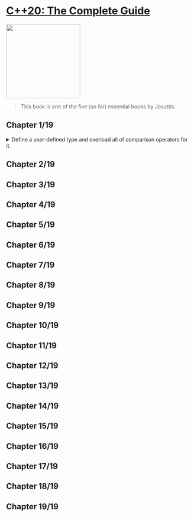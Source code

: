 # [C++20: The Complete Guide](#)
<img alt="" src="covers/.jpg" width="200"/>

> This book is one of the five (so far) essential books by Josuttis.

## Chapter 1/19

<details>
<summary>Define a user-defined type and overload all of comparison operators for it.</summary>

* All comparisons are based on either operator == or operator <
* Operators should be declared with `noexcept` if they cannot throw
* Operators should be declared with `constexpr` if they can be used at compile time
* Operators should be declared hidden friends if the constructors are not `explicit`
* Operators should be declared with `[[nodiscard]]` to warn if the return value is not used

```cpp
class basic_value
{
public:
    constexpr basic_value(long const init) noexcept : id{init} {}

    [[nodiscard]] friend constexpr
    bool operator ==(basic_value const& lhs, basic_value const& rhs) noexcept
    { return lhs.number == rhs.number; }


private:
    long number;
};
```
</details>


## Chapter 2/19
## Chapter 3/19
## Chapter 4/19
## Chapter 5/19
## Chapter 6/19
## Chapter 7/19
## Chapter 8/19
## Chapter 9/19
## Chapter 10/19
## Chapter 11/19
## Chapter 12/19
## Chapter 13/19
## Chapter 14/19
## Chapter 15/19
## Chapter 16/19
## Chapter 17/19
## Chapter 18/19
## Chapter 19/19
